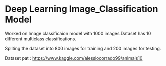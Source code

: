 # Deep Learning Image_Classification Model

Worked on Image classificaion model with 1000 images.Dataset has 10 different multiclass classifications.

Spliting the dataset into 800 images for training and 200 images for testing. 

Dataset pat : https://www.kaggle.com/alessiocorrado99/animals10
